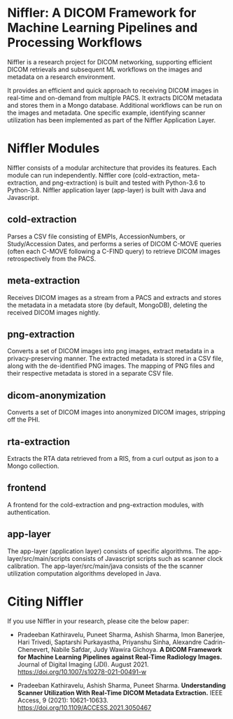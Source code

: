 # Niffler: A DICOM Framework for Machine Learning Pipelines and Processing Workflows

Niffler is a research project for DICOM networking, supporting efficient DICOM retrievals and subsequent ML workflows on the images and metadata on a research environment. 

It provides an efficient and quick approach to receiving DICOM images in real-time and on-demand from multiple PACS. It extracts DICOM metadata and stores them in a Mongo database. Additional workflows can be run on the images and metadata. One specific example, identifying scanner utilization has been implemented as part of the Niffler Application Layer.


# Niffler Modules

Niffler consists of a modular architecture that provides its features. Each module can run independently. Niffler core (cold-extraction, meta-extraction, and png-extraction) is built and tested with Python-3.6 to Python-3.8. Niffler application layer (app-layer) is built with Java and Javascript.

## cold-extraction

Parses a CSV file consisting of EMPIs, AccessionNumbers, or Study/Accession Dates, and performs a series of DICOM C-MOVE queries (often each C-MOVE following a C-FIND query) to retrieve DICOM images retrospectively from the PACS.

## meta-extraction

Receives DICOM images as a stream from a PACS and extracts and stores the metadata in a metadata store (by default, MongoDB), deleting the received DICOM images nightly.

## png-extraction

Converts a set of DICOM images into png images, extract metadata in a privacy-preserving manner. The extracted metadata is stored in a CSV file, along with the de-identified PNG images. The mapping of PNG files and their respective metadata is stored in a separate CSV file.

## dicom-anonymization

Converts a set of DICOM images into anonymized DICOM images, stripping off the PHI. 

## rta-extraction

Extracts the RTA data retrieved from a RIS, from a curl output as json to a Mongo collection.

## frontend

A frontend for the cold-extraction and png-extraction modules, with authentication.

## app-layer

The app-layer (application layer) consists of specific algorithms. The app-layer/src/main/scripts consists of Javascript scripts such as scanner clock calibration. The app-layer/src/main/java consists of the the scanner utilization computation algorithms developed in Java.

# Citing Niffler

If you use Niffler in your research, please cite the below paper:

* Pradeeban Kathiravelu, Puneet Sharma, Ashish Sharma, Imon Banerjee, Hari Trivedi, Saptarshi Purkayastha, Priyanshu Sinha, Alexandre Cadrin-Chenevert, Nabile Safdar, Judy Wawira Gichoya. **A DICOM Framework for Machine Learning Pipelines against Real-Time Radiology Images.** Journal of Digital Imaging (JDI). August 2021. https://doi.org/10.1007/s10278-021-00491-w

* Pradeeban Kathiravelu, Ashish Sharma, Puneet Sharma. **Understanding Scanner Utilization With Real-Time DICOM Metadata Extraction.** IEEE Access, 9 (2021): 10621-10633. https://doi.org/10.1109/ACCESS.2021.3050467

